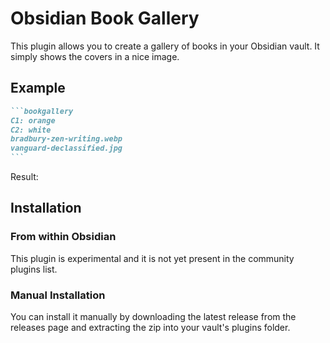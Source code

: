 # Obsidian Book Gallery

This plugin allows you to create a gallery of books in your Obsidian vault. It simply shows the covers in a nice image.

## Example

````markdown
```bookgallery
C1: orange
C2: white
bradbury-zen-writing.webp
vanguard-declassified.jpg
```
````

Result:

## Installation

### From within Obsidian

This plugin is experimental and it is not yet present in the community plugins list.

### Manual Installation

You can install it manually by downloading the latest release from the releases page and extracting the zip into your vault's plugins folder.
